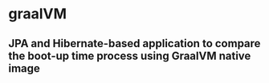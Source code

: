 # graalVM

## JPA and Hibernate-based application to compare the boot-up time process using GraalVM native image
